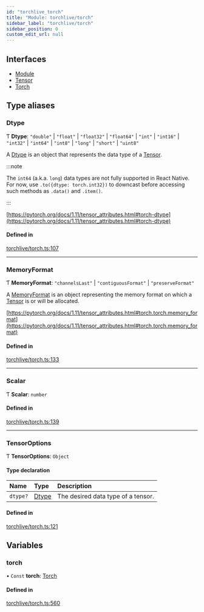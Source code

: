 ```yaml
---
id: "torchlive_torch"
title: "Module: torchlive/torch"
sidebar_label: "torchlive/torch"
sidebar_position: 0
custom_edit_url: null
---
```


## Interfaces

- [Module](../interfaces/torchlive_torch.module.md)
- [Tensor](../interfaces/torchlive_torch.tensor.md)
- [Torch](../interfaces/torchlive_torch.torch.md)

## Type aliases

### Dtype

Ƭ **Dtype**: ``"double"`` \| ``"float"`` \| ``"float32"`` \| ``"float64"`` \| ``"int"`` \| ``"int16"`` \| ``"int32"`` \| ``"int64"`` \| ``"int8"`` \| ``"long"`` \| ``"short"`` \| ``"uint8"``

A [Dtype](torchlive_torch.md#dtype) is an object that represents the data type of a [Tensor](../interfaces/torchlive_torch.tensor.md).

:::note

The `int64` (a.k.a. `long`) data types are not fully supported in React Native.
For now, use `.to({dtype: torch.int32})` to downcast before accessing such
methods as `.data()` and `.item()`.

:::

[https://pytorch.org/docs/1.11/tensor_attributes.html#torch-dtype](https://pytorch.org/docs/1.11/tensor_attributes.html#torch-dtype)

#### Defined in

[torchlive/torch.ts:107](https://github.com/facebookresearch/playtorch/blob/13bd0eb/react-native-pytorch-core/src/torchlive/torch.ts#L107)

___

### MemoryFormat

Ƭ **MemoryFormat**: ``"channelsLast"`` \| ``"contiguousFormat"`` \| ``"preserveFormat"``

A [MemoryFormat](torchlive_torch.md#memoryformat) is an object representing the memory format on which a [Tensor](../interfaces/torchlive_torch.tensor.md) is or will be allocated.

[https://pytorch.org/docs/1.11/tensor_attributes.html#torch.torch.memory_format](https://pytorch.org/docs/1.11/tensor_attributes.html#torch.torch.memory_format)

#### Defined in

[torchlive/torch.ts:133](https://github.com/facebookresearch/playtorch/blob/13bd0eb/react-native-pytorch-core/src/torchlive/torch.ts#L133)

___

### Scalar

Ƭ **Scalar**: `number`

#### Defined in

[torchlive/torch.ts:139](https://github.com/facebookresearch/playtorch/blob/13bd0eb/react-native-pytorch-core/src/torchlive/torch.ts#L139)

___

### TensorOptions

Ƭ **TensorOptions**: `Object`

#### Type declaration

| Name | Type | Description |
| :------ | :------ | :------ |
| `dtype?` | [Dtype](torchlive_torch.md#dtype) | The desired data type of a tensor. |

#### Defined in

[torchlive/torch.ts:121](https://github.com/facebookresearch/playtorch/blob/13bd0eb/react-native-pytorch-core/src/torchlive/torch.ts#L121)

## Variables

### torch

• `Const` **torch**: [Torch](../interfaces/torchlive_torch.torch.md)

#### Defined in

[torchlive/torch.ts:560](https://github.com/facebookresearch/playtorch/blob/13bd0eb/react-native-pytorch-core/src/torchlive/torch.ts#L560)
